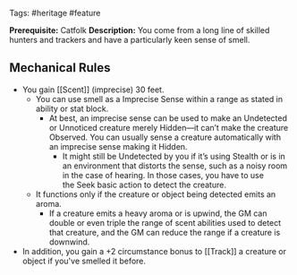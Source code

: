 Tags: #heritage #feature 

**Prerequisite:** Catfolk
**Description:** You come from a long line of skilled hunters and trackers and have a particularly keen sense of smell. 

## Mechanical Rules

- You gain [[Scent]] (imprecise) 30 feet.
	- You can use smell as a Imprecise Sense within a range as stated in ability or stat block.
		-  At best, an imprecise sense can be used to make an Undetected  or Unnoticed creature merely Hidden—it can’t make the creature Observed.   You can usually sense a creature automatically with an imprecise sense making it Hidden.
			- It might still be Undetected by you if it’s using Stealth or is in an environment that distorts the sense, such as a noisy room in the case of hearing. In those cases, you have to use the Seek basic action to detect the creature. 
	- It functions only if the creature or object being detected emits an aroma.
		- If a creature emits a heavy aroma or is upwind, the GM can double or even triple the range of scent abilities used to detect that creature, and the GM can reduce the range if a creature is downwind.
- In addition, you gain a +2 circumstance bonus to [[Track]] a creature or object if you've smelled it before.